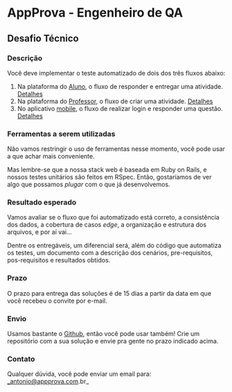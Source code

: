 # AppProva - Engenheiro de QA

## Desafio Técnico

### Descrição

Você deve implementar o teste automatizado de dois dos três fluxos abaixo:

1. Na plataforma do [Aluno](http://mobile.stg.appprova.com.br), o fluxo de responder e entregar uma atividade. [Detalhes](https://github.com/appprova/jobs/blob/master/qa_engineer/1_fluxo_web.md)
2. Na plataforma do [Professor](http://professor.mobile.stg.appprova.com.br), o fluxo de criar uma atividade. [Detalhes](https://github.com/appprova/jobs/blob/master/qa_engineer/2_fluxo_web.md)
3. No aplicativo [mobile](https://play.google.com/store/apps/details?id=com.ioasys.appprova&hl=pt), o fluxo de realizar login e responder uma questão. [Detalhes](https://github.com/appprova/jobs/blob/master/qa_engineer/3_fluxo_api.md)


### Ferramentas a serem utilizadas

Não vamos restringir o uso de ferramentas nesse momento, você pode usar a que achar mais conveniente.

Mas lembre-se que a nossa stack web é baseada em Ruby on Rails, e nossos testes unitários são feitos em RSpec. Então, gostaríamos de ver algo que possamos _plugar_ com o que já desenvolvemos.


### Resultado esperado

Vamos avaliar se o fluxo que foi automatizado está correto, a consistência dos dados, a cobertura de casos _edge_, a organização e estrutura dos arquivos, e por aí vai...

Dentre os entregáveis, um diferencial será, além do código que automatiza os testes, um documento com a descrição dos cenários, pre-requisitos, pos-requisitos e resultados obtidos.

### Prazo

O prazo para entrega das soluções é de 15 dias a partir da data em que você recebeu o convite por e-mail.

### Envio

Usamos bastante o [Github](http://github.com), então você pode usar também! Crie um repositório com a sua solução e envie pra gente no prazo indicado acima.


### Contato

Qualquer dúvida, você pode enviar um email para: _antonio@appprova.com.br_

